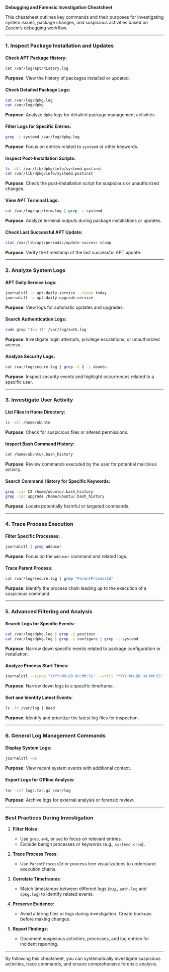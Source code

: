 **Debugging and Forensic Investigation Cheatsheet**

This cheatsheet outlines key commands and their purposes for investigating system issues, package changes, and suspicious activities based on Zaeem’s debugging workflow.

---

### **1. Inspect Package Installation and Updates**

#### **Check APT Package History**:
```bash
cat /var/log/apt/history.log
```
**Purpose**: View the history of packages installed or updated.

#### **Check Detailed Package Logs**:
```bash
cat /var/log/dpkg.log
cat /var/log/dpkg
```
**Purpose**: Analyze `dpkg` logs for detailed package management activities.

#### **Filter Logs for Specific Entries**:
```bash
grep -i systemd /var/log/dpkg.log
```
**Purpose**: Focus on entries related to `systemd` or other keywords.

#### **Inspect Post-Installation Scripts**:
```bash
ls -all /var/lib/dpkg/info/systemd.postinst
cat /var/lib/dpkg/info/systemd.postinst
```
**Purpose**: Check the post-installation script for suspicious or unauthorized changes.

#### **View APT Terminal Logs**:
```bash
cat /var/log/apt/term.log | grep -i systemd
```
**Purpose**: Analyze terminal outputs during package installations or updates.

#### **Check Last Successful APT Update**:
```bash
stat /var/lib/apt/periodic/update-success-stamp
```
**Purpose**: Verify the timestamp of the last successful APT update.

---

### **2. Analyze System Logs**

#### **APT Daily Service Logs**:
```bash
journalctl -u apt-daily.service --since today
journalctl -u apt-daily-upgrade.service
```
**Purpose**: View logs for automatic updates and upgrades.

#### **Search Authentication Logs**:
```bash
sudo grep "Jan 17" /var/log/auth.log
```
**Purpose**: Investigate login attempts, privilege escalations, or unauthorized access.

#### **Analyze Security Logs**:
```bash
cat /var/log/secure.log | grep -C 2 -i ubuntu
```
**Purpose**: Inspect security events and highlight occurrences related to a specific user.

---

### **3. Investigate User Activity**

#### **List Files in Home Directory**:
```bash
ls -all /home/ubuntu
```
**Purpose**: Check for suspicious files or altered permissions.

#### **Inspect Bash Command History**:
```bash
cat /home/ubuntu/.bash_history
```
**Purpose**: Review commands executed by the user for potential malicious activity.

#### **Search Command History for Specific Keywords**:
```bash
grep -iar C2 /home/ubuntu/.bash_history
grep -iar upgrade /home/ubuntu/.bash_history
```
**Purpose**: Locate potentially harmful or targeted commands.

---

### **4. Trace Process Execution**

#### **Filter Specific Processes**:
```bash
journalctl | grep adduser
```
**Purpose**: Focus on the `adduser` command and related logs.

#### **Trace Parent Process**:
```bash
cat /var/log/secure.log | grep "ParentProcessId"
```
**Purpose**: Identify the process chain leading up to the execution of a suspicious command.

---

### **5. Advanced Filtering and Analysis**

#### **Search Logs for Specific Events**:
```bash
cat /var/log/dpkg.log | grep -i postinst
cat /var/log/dpkg.log | grep -i configure | grep -i systemd
```
**Purpose**: Narrow down specific events related to package configuration or installation.

#### **Analyze Process Start Times**:
```bash
journalctl --since "YYYY-MM-DD HH:MM:SS" --until "YYYY-MM-DD HH:MM:SS"
```
**Purpose**: Narrow down logs to a specific timeframe.

#### **Sort and Identify Latest Events**:
```bash
ls -lt /var/log | head
```
**Purpose**: Identify and prioritize the latest log files for inspection.

---

### **6. General Log Management Commands**

#### **Display System Logs**:
```bash
journalctl -xe
```
**Purpose**: View recent system events with additional context.

#### **Export Logs for Offline Analysis**:
```bash
tar -czf logs.tar.gz /var/log
```
**Purpose**: Archive logs for external analysis or forensic review.

---

### **Best Practices During Investigation**

1. **Filter Noise**:
   - Use `grep`, `awk`, or `sed` to focus on relevant entries.
   - Exclude benign processes or keywords (e.g., `systemd`, `cron`).

2. **Trace Process Trees**:
   - Use `ParentProcessId` or process tree visualizations to understand execution chains.

3. **Correlate Timeframes**:
   - Match timestamps between different logs (e.g., `auth.log` and `dpkg.log`) to identify related events.

4. **Preserve Evidence**:
   - Avoid altering files or logs during investigation. Create backups before making changes.

5. **Report Findings**:
   - Document suspicious activities, processes, and log entries for incident reporting.

---

By following this cheatsheet, you can systematically investigate suspicious activities, trace commands, and ensure comprehensive forensic analysis.

